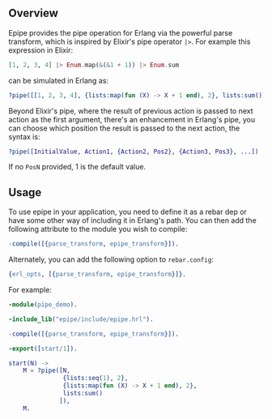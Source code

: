## Overview

Epipe provides the pipe operation for Erlang via the powerful parse transform, which is inspired by Elixir's pipe operator `|>`. For example this expression in Elixir:

``` Elixir
[1, 2, 3, 4] |> Enum.map(&(&1 + 1)) |> Enum.sum
```

can be simulated in Erlang as:

``` Erlang
?pipe([[1, 2, 3, 4], {lists:map(fun (X) -> X + 1 end), 2}, lists:sum()])
```

Beyond Elixir's pipe, where the result of previous action is passed to next action as the first argument, there's an enhancement in Erlang's pipe, you can choose which position the result is passed to the next action,  the syntax is:

``` Erlang
?pipe([InitialValue, Action1, {Action2, Pos2}, {Action3, Pos3}, ...])
```

If no `PosN` provided, 1 is the default value.

## Usage

To use epipe in your application, you need to define it as a rebar dep or have some other way of including it in Erlang's path. You can then add the following attribute to the module you wish to compile:

``` Erlang
-compile([{parse_transform, epipe_transform}]).
```

Alternately, you can add the following option to `rebar.config`:

``` Erlang
{erl_opts, [{parse_transform, epipe_transform}]}.
```

For example:

``` Erlang
-module(pipe_demo).

-include_lib("epipe/include/epipe.hrl").

-compile([{parse_transform, epipe_transform}]).

-export([start/1]).

start(N) ->
    M = ?pipe([N,
               {lists:seq(1), 2},
               {lists:map(fun (X) -> X + 1 end), 2},
               lists:sum()
              ]),
    M.
```